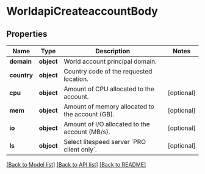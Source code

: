 # WorldapiCreateaccountBody

## Properties
Name | Type | Description | Notes
------------ | ------------- | ------------- | -------------
**domain** | **object** | World account principal domain. | 
**country** | **object** | Country code of the requested location. | 
**cpu** | **object** | Amount of CPU allocated to the account. | [optional] 
**mem** | **object** | Amount of memory allocated to the account (GB). | [optional] 
**io** | **object** | Amount of I/O allocated to the account (MB/s). | [optional] 
**ls** | **object** | Select litespeed server &#x60;PRO client only&#x60;. | [optional] 

[[Back to Model list]](../README.md#documentation-for-models) [[Back to API list]](../README.md#documentation-for-api-endpoints) [[Back to README]](../README.md)

